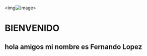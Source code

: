 
<img![image](https://github.com/FerNIX1/FerNIX1/assets/90074636/3ecc7752-4f17-40ad-a13c-8759a5dd9f5b)>
<h1>BIENVENIDO</h1>
<h2>hola amigos mi nombre es Fernando Lopez</h1>

